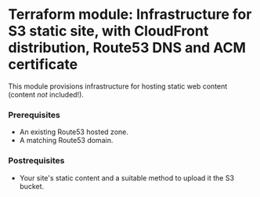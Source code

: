 # Terraform module: Infrastructure for S3 static site, with CloudFront distribution, Route53 DNS and ACM certificate
This module provisions infrastructure for hosting static web content (content _not_ included!).

### Prerequisites
- An existing Route53 hosted zone.
- A matching Route53 domain.

### Postrequisites
- Your site's static content and a suitable method to upload it the S3 bucket.
